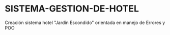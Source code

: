 # SISTEMA-GESTION-DE-HOTEL
Creación sistema hotel "Jardín Escondido" orientada en manejo de Errores y POO
